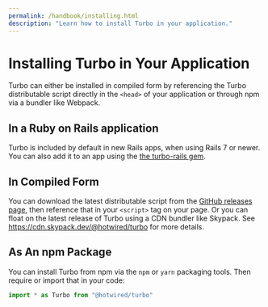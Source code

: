 ```yaml
---
permalink: /handbook/installing.html
description: "Learn how to install Turbo in your application."
---
```


# Installing Turbo in Your Application

Turbo can either be installed in compiled form by referencing the Turbo distributable script directly in the `<head>` of your application or through npm via a bundler like Webpack.

## In a Ruby on Rails application

Turbo is included by default in new Rails apps, when using Rails 7 or newer. You can also add it to an app using the [the turbo-rails gem](https://github.com/hotwired/turbo-rails).

## In Compiled Form

You can download the latest distributable script from the [GitHub releases page](https://github.com/hotwired/turbo/releases), then reference that in your `<script>` tag on your page. Or you can float on the latest release of Turbo using a CDN bundler like Skypack. See <a href="https://cdn.skypack.dev/@hotwired/turbo">https://cdn.skypack.dev/@hotwired/turbo</a> for more details.

## As An npm Package

You can install Turbo from npm via the `npm` or `yarn` packaging tools. Then require or import that in your code:

```javascript
import * as Turbo from "@hotwired/turbo"
```
